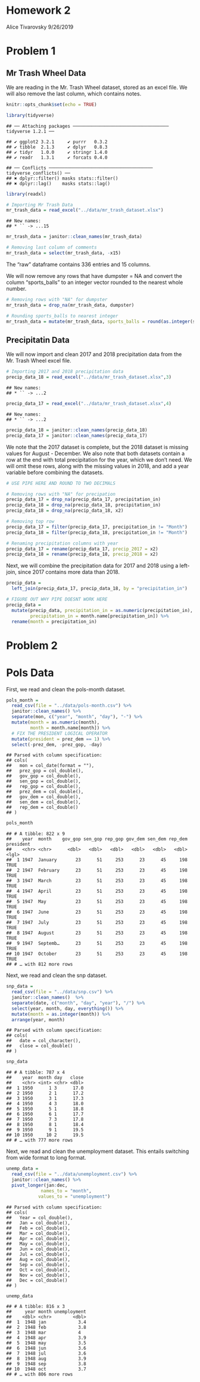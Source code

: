 Homework 2
================
Alice Tivarovsky
9/26/2019

# Problem 1

## Mr Trash Wheel Data

We are reading in the Mr. Trash Wheel dataset, stored as an excel file.
We will also remove the last column, which contains notes.

``` r
knitr::opts_chunk$set(echo = TRUE)

library(tidyverse)
```

    ## ── Attaching packages ──────────────────────────────────── tidyverse 1.2.1 ──

    ## ✔ ggplot2 3.2.1     ✔ purrr   0.3.2
    ## ✔ tibble  2.1.3     ✔ dplyr   0.8.3
    ## ✔ tidyr   1.0.0     ✔ stringr 1.4.0
    ## ✔ readr   1.3.1     ✔ forcats 0.4.0

    ## ── Conflicts ─────────────────────────────────────── tidyverse_conflicts() ──
    ## ✖ dplyr::filter() masks stats::filter()
    ## ✖ dplyr::lag()    masks stats::lag()

``` r
library(readxl)

# Importing Mr Trash Data
mr_trash_data = read_excel("../data/mr_trash_dataset.xlsx")
```

    ## New names:
    ## * `` -> ...15

``` r
mr_trash_data = janitor::clean_names(mr_trash_data)

# Removing last column of comments
mr_trash_data = select(mr_trash_data, -x15)
```

The “raw” dataframe contains 336 entries and 15 columns.

We will now remove any rows that have dumpster = NA and convert the
column “sports\_balls” to an integer vector rounded to the nearest whole
number.

``` r
# Removing rows with "NA" for dumpster
mr_trash_data = drop_na(mr_trash_data, dumpster)

# Rounding sports_balls to nearest integer
mr_trash_data = mutate(mr_trash_data, sports_balls = round(as.integer(sports_balls, digits = 0)))
```

## Precipitatin Data

We will now import and clean 2017 and 2018 precipitation data from the
Mr. Trash Wheel excel file.

``` r
# Importing 2017 and 2018 precipitation data
precip_data_18 = read_excel("../data/mr_trash_dataset.xlsx",3)
```

    ## New names:
    ## * `` -> ...2

``` r
precip_data_17 = read_excel("../data/mr_trash_dataset.xlsx",4)
```

    ## New names:
    ## * `` -> ...2

``` r
precip_data_18 = janitor::clean_names(precip_data_18)
precip_data_17 = janitor::clean_names(precip_data_17)
```

We note that the 2017 dataset is complete, but the 2018 dataset is
missing values for August - December. We also note that both datasets
contain a row at the end with total precipitation for the year, which we
don’t need. We will omit these rows, along with the missing values in
2018, and add a year variable before combining the datasets.

``` r
# USE PIPE HERE AND ROUND TO TWO DECIMALS

# Removing rows with "NA" for precipation 
precip_data_17 = drop_na(precip_data_17, precipitation_in)
precip_data_18 = drop_na(precip_data_18, precipitation_in)
precip_data_18 = drop_na(precip_data_18, x2)

# Removing top row 
precip_data_17 = filter(precip_data_17, precipitation_in != "Month")
precip_data_18 = filter(precip_data_18, precipitation_in != "Month")

# Renaming precipitation columns with year
precip_data_17 = rename(precip_data_17, precip_2017 = x2)
precip_data_18 = rename(precip_data_18, precip_2018 = x2)
```

Next, we will combine the precipitation data for 2017 and 2018 using a
left-join, since 2017 contains more data than 2018.

``` r
precip_data =  
  left_join(precip_data_17, precip_data_18, by = "precipitation_in")

# FIGURE OUT WHY PIPE DOESNT WORK HERE
precip_data =
  mutate(precip_data, precipitation_in = as.numeric(precipitation_in),
         precipitation_in = month.name[precipitation_in]) %>% 
  rename(month = precipitation_in)
```

# Problem 2

# Pols Data

First, we read and clean the pols-month dataset.

``` r
pols_month = 
  read_csv(file = "../data/pols-month.csv") %>% 
  janitor::clean_names() %>% 
  separate(mon, c("year", "month", "day"), "-") %>% 
  mutate(month = as.numeric(month),
         month = month.name[month]) %>% 
  # FIX THE PRESIDENT LOGICAL OPERATOR
  mutate(president = prez_dem == 1) %>% 
  select(-prez_dem, -prez_gop, -day)
```

    ## Parsed with column specification:
    ## cols(
    ##   mon = col_date(format = ""),
    ##   prez_gop = col_double(),
    ##   gov_gop = col_double(),
    ##   sen_gop = col_double(),
    ##   rep_gop = col_double(),
    ##   prez_dem = col_double(),
    ##   gov_dem = col_double(),
    ##   sen_dem = col_double(),
    ##   rep_dem = col_double()
    ## )

``` r
pols_month
```

    ## # A tibble: 822 x 9
    ##    year  month    gov_gop sen_gop rep_gop gov_dem sen_dem rep_dem president
    ##    <chr> <chr>      <dbl>   <dbl>   <dbl>   <dbl>   <dbl>   <dbl> <lgl>    
    ##  1 1947  January       23      51     253      23      45     198 TRUE     
    ##  2 1947  February      23      51     253      23      45     198 TRUE     
    ##  3 1947  March         23      51     253      23      45     198 TRUE     
    ##  4 1947  April         23      51     253      23      45     198 TRUE     
    ##  5 1947  May           23      51     253      23      45     198 TRUE     
    ##  6 1947  June          23      51     253      23      45     198 TRUE     
    ##  7 1947  July          23      51     253      23      45     198 TRUE     
    ##  8 1947  August        23      51     253      23      45     198 TRUE     
    ##  9 1947  Septemb…      23      51     253      23      45     198 TRUE     
    ## 10 1947  October       23      51     253      23      45     198 TRUE     
    ## # … with 812 more rows

Next, we read and clean the snp dataset.

``` r
snp_data = 
  read_csv(file = "../data/snp.csv") %>% 
  janitor::clean_names()  %>% 
  separate(date, c("month", "day", "year"), "/") %>% 
  select(year, month, day, everything()) %>% 
  mutate(month = as.integer(month)) %>% 
  arrange(year, month)
```

    ## Parsed with column specification:
    ## cols(
    ##   date = col_character(),
    ##   close = col_double()
    ## )

``` r
snp_data
```

    ## # A tibble: 787 x 4
    ##    year  month day   close
    ##    <chr> <int> <chr> <dbl>
    ##  1 1950      1 3      17.0
    ##  2 1950      2 1      17.2
    ##  3 1950      3 1      17.3
    ##  4 1950      4 3      18.0
    ##  5 1950      5 1      18.8
    ##  6 1950      6 1      17.7
    ##  7 1950      7 3      17.8
    ##  8 1950      8 1      18.4
    ##  9 1950      9 1      19.5
    ## 10 1950     10 2      19.5
    ## # … with 777 more rows

Next, we read and clean the unemployment dataset. This entails switching
from wide format to long format.

``` r
unemp_data = 
  read_csv(file = "../data/unemployment.csv") %>% 
  janitor::clean_names() %>%   
  pivot_longer(jan:dec, 
             names_to = "month",
            values_to = "unemployment")
```

    ## Parsed with column specification:
    ## cols(
    ##   Year = col_double(),
    ##   Jan = col_double(),
    ##   Feb = col_double(),
    ##   Mar = col_double(),
    ##   Apr = col_double(),
    ##   May = col_double(),
    ##   Jun = col_double(),
    ##   Jul = col_double(),
    ##   Aug = col_double(),
    ##   Sep = col_double(),
    ##   Oct = col_double(),
    ##   Nov = col_double(),
    ##   Dec = col_double()
    ## )

``` r
unemp_data
```

    ## # A tibble: 816 x 3
    ##     year month unemployment
    ##    <dbl> <chr>        <dbl>
    ##  1  1948 jan            3.4
    ##  2  1948 feb            3.8
    ##  3  1948 mar            4  
    ##  4  1948 apr            3.9
    ##  5  1948 may            3.5
    ##  6  1948 jun            3.6
    ##  7  1948 jul            3.6
    ##  8  1948 aug            3.9
    ##  9  1948 sep            3.8
    ## 10  1948 oct            3.7
    ## # … with 806 more rows
